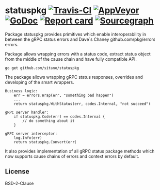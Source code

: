 # statuspkg [![Travis-CI](https://travis-ci.org/sitano/statuspkg.svg)](https://travis-ci.org/sitano/statuspkg) [![AppVeyor](https://ci.appveyor.com/api/projects/status/b98mptawhudj53ep/branch/master?svg=true)](https://ci.appveyor.com/project/davecheney/errors/branch/master) [![GoDoc](https://godoc.org/github.com/sitano/statuspkg?status.svg)](http://godoc.org/github.com/sitano/statuspkg) [![Report card](https://goreportcard.com/badge/github.com/sitano/statuspkg)](https://goreportcard.com/report/github.com/sitano/statuspkg) [![Sourcegraph](https://sourcegraph.com/github.com/sitano/statuspkg/-/badge.svg)](https://sourcegraph.com/github.com/sitano/statuspkg?badge)

Package statuspkg provides primitives which enable
interoperability in between the gRPC status errors
and Dave`s Chaney github.com/pkg/errors errors.

Package allows wrapping errors with a status code,
extract status object from the middle of the cause
chain and have fully compatible API.

`go get github.com/sitano/statuspkg`

The package allows wrapping gRPC status responses, overrides
and developing of the smart wrappers.

    Business logic:
        err = errors.Wrap(err, "something bad happen")
        ...
        return statuspkg.WithStatus(err, codes.Internal, "not succeed")

    gRPC server handler:
        if statuspkg.Code(err) == codes.Internal {
            // do something about it
        }

    gRPC server interceptor:
        log.Info(err)
        return statuspkg.Convert(err)

It also provides implementation of all gRPC status package
methods which now supports cause chains of errors and context
errors by default.

## License

BSD-2-Clause
